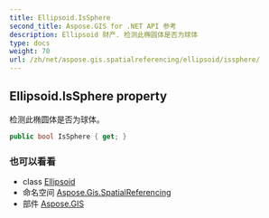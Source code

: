 ```yaml
---
title: Ellipsoid.IsSphere
second_title: Aspose.GIS for .NET API 参考
description: Ellipsoid 财产. 检测此椭圆体是否为球体
type: docs
weight: 70
url: /zh/net/aspose.gis.spatialreferencing/ellipsoid/issphere/
---
```

## Ellipsoid.IsSphere property

检测此椭圆体是否为球体。

```csharp
public bool IsSphere { get; }
```

### 也可以看看

* class [Ellipsoid](../)
* 命名空间 [Aspose.Gis.SpatialReferencing](../../ellipsoid/)
* 部件 [Aspose.GIS](../../../)


